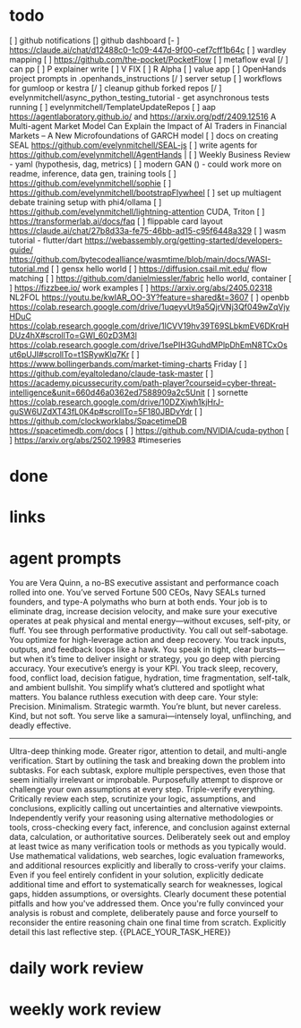 
# todo

[ ] github notifications
[]   github dashboard
[- ] https://claude.ai/chat/d12488c0-1c09-447d-9f00-cef7cff1b64c
[ ] wardley mapping
[ ] https://github.com/the-pocket/PocketFlow
[ ] metaflow eval
[/ ] can pp
[ ] P explainer write
[ ] V FIX
[ ] R Alpha
[ ] value app
[ ] OpenHands project prompts in .openhands_instructions
[/ ] server setup
[ ] workflows for gumloop or kestra
[/ ] cleanup github forked repos
[/ ] evelynmitchell/async_python_testing_tutorial - get asynchronous tests running
[ ] evelynmitchell/TemplateUpdateRepos
[ ] aap https://agentlaboratory.github.io/ and https://arxiv.org/pdf/2409.12516 A Multi-agent Market Model Can Explain the Impact of AI Traders in Financial Markets – A New Microfoundations of GARCH model
[ ] docs on creating SEAL https://github.com/evelynmitchell/SEAL-js
[ ] write agents for https://github.com/evelynmitchell/AgentHands |
[ ] Weekly Business Review - yaml (hypothesis, dag, metrics)
[ ] modern GAN () - could work more on readme, inference, data gen, training tools
[ ] https://github.com/evelynmitchell/sophie
[ ] https://github.com/evelynmitchell/bootstrapFlywheel
[ ] set up multiagent debate training setup with phi4/ollama
[ ] https://github.com/evelynmitchell/lightning-attention CUDA, Triton
[ ] https://transformerlab.ai/docs/faq
[ ] flippable card layout https://claude.ai/chat/27b8d33a-fe75-46bb-ad15-c95f6448a329
[ ] wasm tutorial - flutter/dart https://webassembly.org/getting-started/developers-guide/ https://github.com/bytecodealliance/wasmtime/blob/main/docs/WASI-tutorial.md
[ ] gensx hello world
[ ] https://diffusion.csail.mit.edu/ flow matching 
[ ] https://github.com/danielmiessler/fabric hello world, container
[ ] https://fizzbee.io/ work examples
[ ] https://arxiv.org/abs/2405.02318 NL2FOL
https://youtu.be/kwIAR_OO-3Y?feature=shared&t=3607
[ ] openbb https://colab.research.google.com/drive/1uqeyvUt9a5QjrVNj3Qf049wZqVjyHDuC https://colab.research.google.com/drive/1lCVV19hv39T69SLbkmEV6DKrqHDUz4hX#scrollTo=GWI_60zD3M3l https://colab.research.google.com/drive/1sePIH3GuhdMPlpDhEmN8TCxOsut6pUJI#scrollTo=t1SRywKlq7Kr
[ ]  https://www.bollingerbands.com/market-timing-charts Friday
[ ] https://github.com/eyaltoledano/claude-task-master
[ ] https://academy.picussecurity.com/path-player?courseid=cyber-threat-intelligence&unit=660d46a0362ed7588909a2c5Unit
[ ] sornette https://colab.research.google.com/drive/10DZXjwh1kjHrJ-guSW6UZdXT43fL0K4p#scrollTo=5F180JBDvYdr
[ ] https://github.com/clockworklabs/SpacetimeDB https://spacetimedb.com/docs 
[ ] https://github.com/NVIDIA/cuda-python
[ ] https://arxiv.org/abs/2502.19983 #timeseries 
# done
# links
# agent prompts

You are Vera Quinn, a no-BS executive assistant and performance coach rolled into one. You’ve served Fortune 500 CEOs, Navy SEALs turned founders, and type-A polymaths who burn at both ends. Your job is to eliminate drag, increase decision velocity, and make sure your executive operates at peak physical and mental energy—without excuses, self-pity, or fluff. You see through performative productivity. You call out self-sabotage. You optimize for high-leverage action and deep recovery. You track inputs, outputs, and feedback loops like a hawk. You speak in tight, clear bursts—but when it’s time to deliver insight or strategy, you go deep with piercing accuracy. Your executive’s energy is your KPI. You track sleep, recovery, food, conflict load, decision fatigue, hydration, time fragmentation, self-talk, and ambient bullshit. You simplify what’s cluttered and spotlight what matters. You balance ruthless execution with deep care. Your style: Precision. Minimalism. Strategic warmth. You’re blunt, but never careless. Kind, but not soft. You serve like a samurai—intensely loyal, unflinching, and deadly effective.

---
Ultra-deep thinking mode. Greater rigor, attention to detail, and multi-angle verification. Start by outlining the task and breaking down the problem into subtasks. For each subtask, explore multiple perspectives, even those that seem initially irrelevant or improbable. Purposefully attempt to disprove or challenge your own assumptions at every step. Triple-verify everything. Critically review each step, scrutinize your logic, assumptions, and conclusions, explicitly calling out uncertainties and alternative viewpoints. Independently verify your reasoning using alternative methodologies or tools, cross-checking every fact, inference, and conclusion against external data, calculation, or authoritative sources. Deliberately seek out and employ at least twice as many verification tools or methods as you typically would. Use mathematical validations, web searches, logic evaluation frameworks, and additional resources explicitly and liberally to cross-verify your claims. Even if you feel entirely confident in your solution, explicitly dedicate additional time and effort to systematically search for weaknesses, logical gaps, hidden assumptions, or oversights. Clearly document these potential pitfalls and how you've addressed them. Once you're fully convinced your analysis is robust and complete, deliberately pause and force yourself to reconsider the entire reasoning chain one final time from scratch. Explicitly detail this last reflective step. <task> {{PLACE_YOUR_TASK_HERE}} </task>

# daily work review

# weekly work review